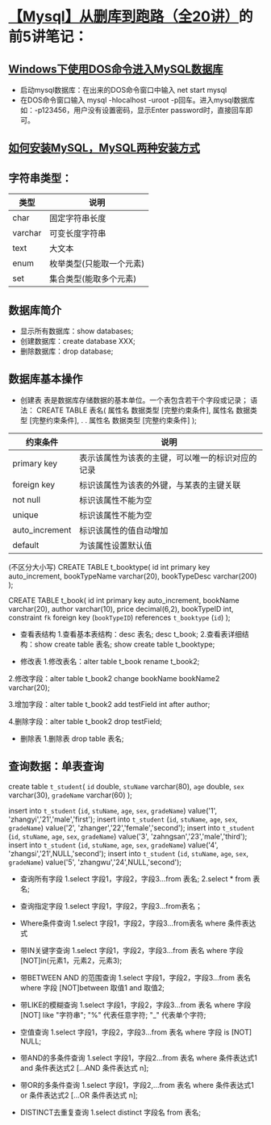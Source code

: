 # [【Mysql】从删库到跑路（全20讲）](https://www.bilibili.com/video/av5354244/?from=search&seid=16355277560660555238)的前5讲笔记：

## [Windows下使用DOS命令进入MySQL数据库](http://jingyan.baidu.com/article/3aed632e19b5e8701080918f.html)

- 启动mysql数据库：在出来的DOS命令窗口中输入 net start mysql
- 在DOS命令窗口输入 mysql -hlocalhost -uroot -p回车。进入mysql数据库如：-p123456，用户没有设置密码，显示Enter password时，直接回车即可。

## [如何安装MySQL，MySQL两种安装方式](http://jingyan.baidu.com/article/cd4c2979033a17756f6e6047.html)

## 字符串类型：

类型     | 说明
-------- | ---
char 	| 固定字符串长度
varchar  | 可变长度字符串
text    | 大文本
enum	| 枚举类型(只能取一个元素)
set		|集合类型(能取多个元素)

## 数据库简介

- 显示所有数据库：show databases;
- 创建数据库：create database XXX;
- 删除数据库：drop database;

## 数据库基本操作

- 创建表
表是数据库存储数据的基本单位。一个表包含若干个字段或记录；
语法：
CREATE TABLE 表名(	属性名 数据类型 [完整约束条件],
					属性名 数据类型 [完整约束条件],
					.
					.
					属性名 数据类型 [完整约束条件]
);

约束条件     | 说明
-------- | ---
primary key 	| 表示该属性为该表的主键，可以唯一的标识对应的记录
foreign key  | 标识该属性为该表的外键，与某表的主键关联
not null    | 标识该属性不能为空
unique	| 标识该属性不能为空
auto_increment		| 标识该属性的值自动增加
default	| 为该属性设置默认值

(不区分大小写)
CREATE TABLE t_booktype(
	id int primary key auto_increment,
	bookTypeName varchar(20),
	bookTypeDesc varchar(200)
);

CREATE TABLE t_book(
	id int primary key auto_increment,
	bookName varchar(20),
	author varchar(10),
	price decimal(6,2),
	bookTypeID int,
	constraint `fk` foreign key (`bookTypeID`) references `t_booktype` (`id`)
);
- 查看表结构
1.查看基本表结构：desc 表名;
desc t_book;
2.查看表详细结构：show create table 表名;
show create table t_booktype;

- 修改表
1.修改表名：alter table t_book rename t_book2;

2.修改字段：alter table t_book2 change bookName bookName2 varchar(20);

3.增加字段：alter table t_book2 add testField int after author;

4.删除字段：alter table t_book2 drop testField;

- 删除表
1.删除表 drop table 表名;

## 查询数据：单表查询

create table `t_student`(
	`id` double,
	`stuName` varchar(80),
	`age` double,
	`sex` varchar(30),
	`gradeName` varchar(60)
);

insert into `t_student` (`id`, `stuName`, `age`, `sex`, `gradeName`) value('1', 'zhangyi','21','male','first');
insert into `t_student` (`id`, `stuName`, `age`, `sex`, `gradeName`) value('2', 'zhanger','22','female','second');
insert into `t_student` (`id`, `stuName`, `age`, `sex`, `gradeName`) value('3', 'zahngsan','23','male','third');
insert into `t_student` (`id`, `stuName`, `age`, `sex`, `gradeName`) value('4', 'zhangsi','21',NULL,'second');
insert into `t_student` (`id`, `stuName`, `age`, `sex`, `gradeName`) value('5', 'zhangwu','24',NULL,'second');

- 查询所有字段
1.select 字段1，字段2，字段3...from 表名;
2.select * from 表名;

- 查询指定字段
1.select 字段1，字段2，字段3...from表名；

- Where条件查询
1.select 字段1，字段2，字段3...from表名 where 条件表达式

- 带IN关键字查询
1.select 字段1，字段2，字段3...from 表名 where 字段 [NOT]in(元素1，元素2，元素3);

- 带BETWEEN AND 的范围查询
1.select 字段1，字段2，字段3...from 表名 where 字段 [NOT]between 取值1 and 取值2;

- 带LIKE的模糊查询
1.select 字段1，字段2，字段3...from 表名 where 字段 [NOT] like "字符串";
"%" 代表任意字符;
"_" 代表单个字符;

- 空值查询
1.select 字段1，字段2，字段3...from 表名 where 字段 is [NOT] NULL;

- 带AND的多条件查询
1.select 字段1，字段2...from 表名 where 条件表达式1 and 条件表达式2 [...AND 条件表达式 n];

- 带OR的多条件查询
1.select 字段1，字段2,...from 表名 where 条件表达式1 or 条件表达式2 [...OR 条件表达式 n];

- DISTINCT去重复查询
1.select distinct 字段名 from 表名;



